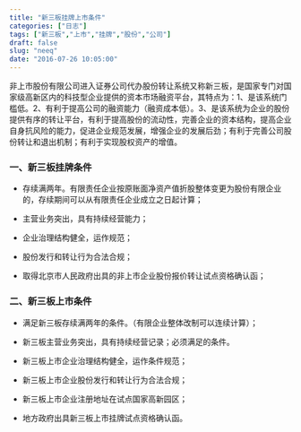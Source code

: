 ```yaml
---
title: "新三板挂牌上市条件"
categories: ["日志"]
tags: ["新三板","上市","挂牌","股份","公司"]
draft: false
slug: "neeq"
date: "2016-07-26 10:05:00"
---
```


  非上市股份有限公司进入证券公司代办股份转让系统又称新三板，是国家专门对国家级高新区内的科技型企业提供的资本市场融资平台，其特点为：1、是该系统门槛低。2、有利于提高公司的融资能力（融资成本低）。3、是该系统为企业的股份提供有序的转让平台，有利于提高股份的流动性，完善企业的资本结构，提高企业自身抗风险的能力，促进企业规范发展，增强企业的发展后劲；有利于完善公司股份转让和退出机制；有利于实现股权资产的增值。

### 一、新三板挂牌条件

 - 存续满两年。有限责任企业按原账面净资产值折股整体变更为股份有限企业的，存续期间可以从有限责任企业成立之日起计算；

 - 主营业务突出，具有持续经营能力；

 - 企业治理结构健全，运作规范；

 - 股份发行和转让行为合法合规；

 - 取得北京市人民政府出具的非上市企业股份报价转让试点资格确认函；

### 二、新三板上市条件

 - 满足新三板存续满两年的条件。（有限企业整体改制可以连续计算）；
   
 - 新三板主营业务突出，具有持续经营记录；必须满足的条件。
   
 - 新三板上市企业治理结构健全，运作条件规范；
   
 - 新三板上市企业股份发行和转让行为合法合规；
   
 - 新三板上市企业注册地址在试点国家高新园区；
   
 - 地方政府出具新三板上市挂牌试点资格确认函。

